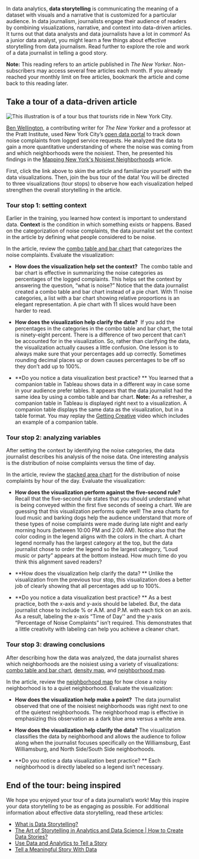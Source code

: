 
In data analytics, **data storytelling** is communicating the meaning of a dataset with visuals and a narrative that is customized for a particular audience. In data journalism, journalists engage their audience of readers by combining visualizations, narrative, and context into data-driven articles. It turns out that data analysts and data journalists have a lot in common! As a junior data analyst, you might learn a few things about effective storytelling from data journalism. Read further to explore the role and work of a data journalist in telling a good story.

**Note:** This reading refers to an article published in _The New Yorker_. Non-subscribers may access several free articles each month. If you already reached your monthly limit on free articles, bookmark the article and come back to this reading later.

## Take a tour of a data-driven article

![This illustration is of a tour bus that tourists ride in New York City.](https://d3c33hcgiwev3.cloudfront.net/imageAssetProxy.v1/5c3ub0SwTumN7m9EsL7peQ_20854051effb4411a8d99606f9bdc037_Screen-Shot-2021-02-26-at-5.09.46-PM.png?expiry=1628985600000&hmac=YbaXWZ2NJ78O09E8xVaBJrilewf_uPgH32hGcPt4Rl0)

[Ben Wellington](https://www.newyorker.com/contributors/ben-wellington "Ben Wellington"), a contributing writer for _The New Yorker_ and a professor at the Pratt Institute, used New York City’s [open data portal](https://nycopendata.socrata.com/Social-Services/311-Service-Requests-from-2010-to-Present/erm2-nwe9? "open data portal") to track down noise complaints from logged service requests. He analyzed the data to gain a more quantitative understanding of where the noise was coming from and which neighborhoods were the noisiest. Then, he presented his findings in the [Mapping New York's Noisiest Neighborhoods](https://www.newyorker.com/tech/annals-of-technology/mapping-new-york-noise-complaints "Mapping New York's Noisiest Neighborhoods") article. 

First, click the link above to skim the article and familiarize yourself with the data visualizations. Then, join the bus tour of the data! You will be directed to three visualizations (tour stops) to observe how each visualization helped strengthen the overall storytelling in the article.

### **Tour stop 1: setting context** 

Earlier in the training, you learned how context is important to understand data. **Context** is the condition in which something exists or happens. Based on the categorization of noise complaints, the data journalist set the context in the article by defining what people considered to be noise. 

In the article, review the [combo table and bar chart](https://media.newyorker.com/photos/590965cfebe912338a3758c4/master/w_1600%2Cc_limit/Wellington-noise-ComplaintCounts.jpg "combo table and bar chart") that categorizes the noise complaints. Evaluate the visualization:

-   **How does the visualization help set the context?**  The combo table and bar chart is effective in summarizing the noise categories as percentages of the logged complaints. This helps set the context by answering the question, “what is noise?” Notice that the data journalist created a combo table and bar chart instead of a pie chart. With 11 noise categories, a list with a bar chart showing relative proportions is an elegant representation. A pie chart with 11 slices would have been harder to read. 

-   **How does the visualization help clarify the data?**  If you add the percentages in the categories in the combo table and bar chart, the total is ninety-eight percent. There is a difference of two percent that can’t be accounted for in the visualization. So, rather than clarifying the data, the visualization actually causes a little confusion. One lesson is to always make sure that your percentages add up correctly. Sometimes rounding decimal places up or down causes percentages to be off so they don’t add up to 100%.

-   **Do you notice a data visualization best practice? ** You learned that a companion table in Tableau shows data in a different way in case some in your audience prefer tables. It appears that the data journalist had the same idea by using a combo table and bar chart. **Note:** As a refresher, a companion table in Tableau is displayed right next to a visualization. A companion table displays the same data as the visualization, but in a table format. You may replay the [Getting Creative](https://www.coursera.org/learn/visualize-data/lecture/Eytgs/getting-creative "Getting Creative") video which includes an example of a companion table.

### **Tour stop 2: analyzing variables**

After setting the context by identifying the noise categories, the data journalist describes his analysis of the noise data. One interesting analysis is the distribution of noise complaints versus the time of day.

In the article, review the [stacked area chart](https://media.newyorker.com/photos/590965cd1c7a8e33fb38d4ac/master/w_1600%2Cc_limit/Wellington-noise-ComplaintsHours.jpg "stacked area chart") for the distribution of noise complaints by hour of the day. Evaluate the visualization:

-   **How does the visualization perform against the five-second rule?**  Recall that the five-second rule states that you should understand what is being conveyed within the first five seconds of seeing a chart. We are guessing that this visualization performs quite well! The area charts for loud music and barking dogs help the audience understand that more of these types of noise complaints were made during late night and early morning hours (between 10:00 PM and 2:00 AM). Notice also that the color coding in the legend aligns with the colors in the chart. A chart legend normally has the largest category at the top, but the data journalist chose to order the legend so the largest category, “Loud music or party” appears at the bottom instead. How much time do you think this alignment saved readers?

-   **How does the visualization help clarify the data? ** Unlike the visualization from the previous tour stop, this visualization does a better job of clearly showing that all percentages add up to 100%. 

-   **Do you notice a data visualization best practice? ** As a best practice, both the x-axis and y-axis should be labeled. But, the data journalist chose to include % or A.M. and P.M. with each tick on an axis. As a result, labeling the x-axis “Time of Day'' and the y-axis “Percentage of Noise Complaints” isn’t required. This demonstrates that a little creativity with labeling can help you achieve a cleaner chart.  

### **Tour stop 3: drawing conclusions**

After describing how the data was analyzed, the data journalist shares which neighborhoods are the noisiest using a variety of visualizations: [combo table and bar chart](https://media.newyorker.com/photos/590965ceebe912338a3758c2/master/w_1600%2Cc_limit/Wellington-noise-ComplaintsNeighborhoods.jpg "combo table and bar chart"), [density map](https://media.newyorker.com/photos/590965cfc14b3c606c1067b0/master/w_1600%2Cc_limit/Wellington-noise-complete.jpg "density map"), and [neighborhood map](https://media.newyorker.com/photos/590965d0ebe912338a3758c8/master/w_1600%2Cc_limit/Wellington-noise-WilliamsburgDetail.jpg "neighborhood map"). 

In the article, review the [neighborhood map](https://media.newyorker.com/photos/590965d0ebe912338a3758c8/master/w_1600%2Cc_limit/Wellington-noise-WilliamsburgDetail.jpg "neighborhood map") for how close a noisy neighborhood is to a quiet neighborhood. Evaluate the visualization:

-   **How does the visualization help make a point?**  The data journalist observed that one of the noisiest neighborhoods was right next to one of the quietest neighborhoods. The neighborhood map is effective in emphasizing this observation as a dark blue area versus a white area.  

-   **How does the visualization help clarify the data?** The visualization classifies the data by neighborhood and allows the audience to follow along when the journalist focuses specifically on the Williamsburg, East Williamsburg, and North Side/South Side neighborhoods. 

-   **Do you notice a data visualization best practice? ** Each neighborhood is directly labeled so a legend isn’t necessary.

## End of the tour: being inspired 

We hope you enjoyed your tour of a data journalist’s work! May this inspire your data storytelling to be as engaging as possible. For additional information about effective data storytelling, read these articles:

-   [What is Data Storytelling?](https://www.nugit.co/what-is-data-storytelling/ "What is Data Storytelling?")
-   [The Art of Storytelling in Analytics and Data Science | How to Create Data Stories?](https://www.analyticsvidhya.com/blog/2020/05/art-storytelling-analytics-data-science/ "The Art of Storytelling in Analytics and Data Science | How to Create Data Stories?")
-   [Use Data and Analytics to Tell a Story](https://www.gartner.com/smarterwithgartner/use-data-and-analytics-to-tell-a-story/ "Use Data and Analytics to Tell a Story")
-   [Tell a Meaningful Story With Data](https://www.thinkwithgoogle.com/marketing-resources/data-measurement/tell-meaningful-stories-with-data/ "Tell a Meaningful Story With Data")